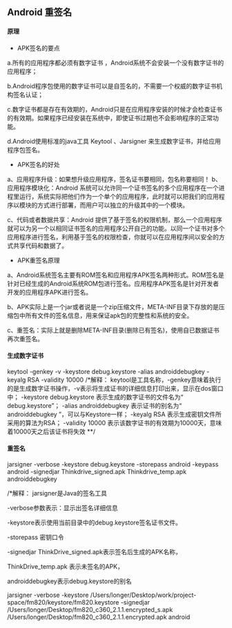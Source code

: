 

Android 重签名
-------------------




####
[参考链接地址]: http://www.cnblogs.com/findyou/p/3801273.html



#### 原理

* APK签名的要点
 
 a.所有的应用程序都必须有数字证书 ，Android系统不会安装一个没有数字证书的应用程序；

 b.Android程序包使用的数字证书可以是自签名的，不需要一个权威的数字证书机构签名认证；

 c.数字证书都是存在有效期的，Android只是在应用程序安装的时候才会检查证书的有效期。如果程序已经安装在系统中，即使证书过期也不会影响程序的正常功能。 

 d.Android使用标准的java工具 Keytool 、Jarsigner 来生成数字证书，并给应用程序包签名。


* APK签名的好处 

 a、应用程序升级：如果想升级应用程序，签名证书要相同，包名称要相同！
 b、应用程序模块化：Android 系统可以允许同一个证书签名的多个应用程序在一个进程里运行，系统实际把他们作为一个单个的应用程序，此时就可以把我们的应用程序以模块的方式进行部署，而用户可以独立的升级其中的一个模块。

 c、代码或者数据共享：Android 提供了基于签名的权限机制，那么一个应用程序就可以为另一个以相同证书签名的应用程序公开自己的功能。以同一个证书对多个应用程序进行签名，利用基于签名的权限检查，你就可以在应用程序间以安全的方式共享代码和数据了。
 

* APK重签名原理
 
 a、Android系统签名主要有ROM签名和应用程序APK签名两种形式。ROM签名是针对已经生成的Android系统ROM包进行签名。应用程序APK签名是针对开发者开发的应用程序APK进行签名。

 b、APK实际上是一个jar或者说是一个zip压缩文件，META-INF目录下存放的是压缩包中所有文件的签名信息，用来保证apk包的完整性和系统的安全。

 c、重签名：实际上就是删除META-INF目录(删除已有签名)，使用自已数据证书再次重签名。



#### 生成数字证书

keytool -genkey -v -keystore debug.keystore -alias androiddebugkey -keyalg RSA -validity 10000
 /*解释： 
keytool是工具名称，-genkey意味着执行的是生成数字证书操作，-v表示将生成证书的详细信息打印出来，显示在dos窗口中； 
-keystore  debug.keystore 表示生成的数字证书的文件名为“ debug.keystore”；
-alias  androiddebugkey   表示证书的别名为“ androiddebugkey  ”，可以与Keystore一样；
-keyalg RSA 表示生成密钥文件所采用的算法为RSA；
-validity 10000 表示该数字证书的有效期为10000天，意味着10000天之后该证书将失效
**/  


#### 重签名

jarsigner -verbose -keystore debug.keystore -storepass android -keypass android -signedjar Thinkdrive_signed.apk  Thinkdrive_temp.apk androiddebugkey


/*解释： jarsigner是Java的签名工具

-verbose参数表示：显示出签名详细信息

-keystore表示使用当前目录中的debug.keystore签名证书文件。

-storepass 密钥口令 

-signedjar ThinkDrive_signed.apk表示签名后生成的APK名称，

ThinkDrive_temp.apk 表示未签名的APK，

androiddebugkey表示debug.keystore的别名




jarsigner  -verbose -keystore /Users/longer/Desktop/work/project-space/fm820/keystore/fm820.keystore -signedjar /Users/longer/Desktop/fm820_c360_2.1.1.encrypted_s.apk /Users/longer/Desktop/fm820_c360_2.1.1.encrypted.apk android